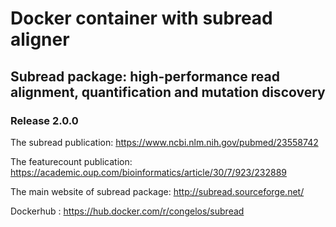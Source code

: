 # Docker container with subread aligner

## Subread package: high-performance read alignment, quantification and mutation discovery

### Release 2.0.0

The subread publication: https://www.ncbi.nlm.nih.gov/pubmed/23558742

The featurecount publication: https://academic.oup.com/bioinformatics/article/30/7/923/232889

The main website of subread package: http://subread.sourceforge.net/

Dockerhub : https://hub.docker.com/r/congelos/subread
